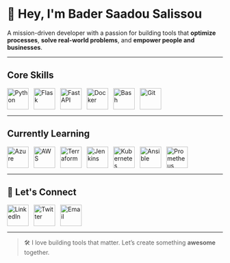 <!-- 👋 INTRO -->
<h1>👋 Hey, I'm <strong>Bader Saadou Salissou</strong></h1>
<p>A mission-driven developer with a passion for building tools that <strong>optimize processes</strong>, <strong>solve real-world problems</strong>, and <strong>empower people and businesses</strong>.</p>

<hr>

<!-- 🚀 SKILLS -->
<h2>Core Skills</h2>
<div style="display: flex; flex-wrap: wrap; gap: 12px;">
  <img src="https://skillicons.dev/icons?i=python" alt="Python" width="50"/>
  <img src="https://skillicons.dev/icons?i=flask" alt="Flask" width="50"/>
  <img src="https://skillicons.dev/icons?i=fastapi" alt="FastAPI" width="50"/>
  <img src="https://skillicons.dev/icons?i=docker" alt="Docker" width="50"/>
  <img src="https://skillicons.dev/icons?i=bash" alt="Bash" width="50"/>
  <img src="https://skillicons.dev/icons?i=git" alt="Git" width="50"/>
</div>

<hr>

<!-- 📚 LEARNING -->
<h2>Currently Learning</h2>
<div style="display: flex; flex-wrap: wrap; gap: 12px;">
  <img src="https://skillicons.dev/icons?i=azure" alt="Azure" width="50"/>
  <img src="https://skillicons.dev/icons?i=aws" alt="AWS" width="50"/>
  <img src="https://skillicons.dev/icons?i=terraform" alt="Terraform" width="50"/>
  <img src="https://skillicons.dev/icons?i=jenkins" alt="Jenkins" width="50"/>
  <img src="https://skillicons.dev/icons?i=kubernetes" alt="Kubernetes" width="50"/>
  <img src="https://skillicons.dev/icons?i=ansible" alt="Ansible" width="50"/>
  <img src="https://skillicons.dev/icons?i=prometheus" alt="Prometheus" width="50"/>
</div>

<hr>

<!-- 🤝 CONNECT -->
<h2>🤝 Let's Connect</h2>
<div style="display: flex; flex-wrap: wrap; gap: 12px;">
  <a href="https://www.linkedin.com/in/bader-saadou-salissou-b269781a2/" target="_blank">
    <img src="https://skillicons.dev/icons?i=linkedin" alt="LinkedIn" width="50"/>
  </a>
  <a href="https://x.com/Baderdv4/photo" target="_blank">
    <img src="https://skillicons.dev/icons?i=twitter" alt="Twitter" width="50"/>
  </a>
  <a href="mailto:awesomebss39@gmail.com">
    <img src="https://skillicons.dev/icons?i=gmail" alt="Email" width="50"/>
  </a>
</div>

<hr>

<!-- ⚡ OUTRO -->
<blockquote>
  🛠️ I love building tools that matter. Let’s create something <strong>awesome</strong> together.
</blockquote>
